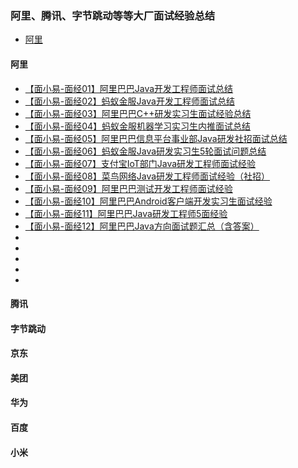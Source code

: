 ### 阿里、腾讯、字节跳动等等大厂面试经验总结
- [阿里](#阿里)

#### 阿里

- [【面小易-面经01】阿里巴巴Java开发工程师面试总结](https://developer.aliyun.com/article/715119?spm=a2c6h.12873581.0.0.71dc36780xqVDl&groupCode=interview)
- [【面小易-面经02】蚂蚁金服Java开发工程师面试总结](https://developer.aliyun.com/article/715236?spm=a2c6h.12873581.0.0.71dc36780xqVDl&groupCode=interview)
- [【面小易-面经03】阿里巴巴C++研发实习生面试经验总结](https://developer.aliyun.com/article/715766?spm=a2c6h.12873581.0.0.71dc36780xqVDl&groupCode=interview)
- [【面小易-面经04】蚂蚁金服机器学习实习生内推面试总结](https://developer.aliyun.com/article/715771?spm=a2c6h.12873581.0.0.71dc36780xqVDl&groupCode=interview)
- [【面小易-面经05】阿里巴巴信息平台事业部Java研发社招面试总结](https://developer.aliyun.com/article/716645?spm=a2c6h.12873581.0.0.71dc36780xqVDl&groupCode=interview)
- [【面小易-面经06】蚂蚁金服Java研发实习生5轮面试问题总结](https://developer.aliyun.com/article/716655?spm=a2c6h.12873581.0.0.71dc36780xqVDl&groupCode=interview)
- [【面小易-面经07】支付宝IoT部门Java研发工程师面试经验](https://developer.aliyun.com/article/716741?spm=a2c6h.12873581.0.0.71dc36780xqVDl&groupCode=interview)
- [【面小易-面经08】菜鸟网络Java研发工程师面试经验（社招）](https://developer.aliyun.com/article/716747?spm=a2c6h.12873581.0.0.71dc36780xqVDl&groupCode=interview)
- [【面小易-面经09】阿里巴巴测试开发工程师面试经验](https://developer.aliyun.com/article/716933?spm=a2c6h.12873581.0.0.71dc36780xqVDl&groupCode=interview)
- [【面小易-面经10】阿里巴巴Android客户端开发实习生面试经验](https://developer.aliyun.com/article/716934?spm=a2c6h.12873581.0.0.71dc36780xqVDl&groupCode=interview)
- [【面小易-面经11】阿里巴巴Java研发工程师5面经验](https://developer.aliyun.com/article/717121?spm=a2c6h.12873581.0.0.71dc36780xqVDl&groupCode=interview)
- [【面小易-面经12】阿里巴巴Java方向面试题汇总（含答案）](https://developer.aliyun.com/article/717909?spm=a2c6h.12873581.0.0.71dc36780xqVDl&groupCode=interview)
- []()
- []()
- []()
- []()
- []()


#### 腾讯



#### 字节跳动



#### 京东



#### 美团



#### 华为


#### 百度


#### 小米



